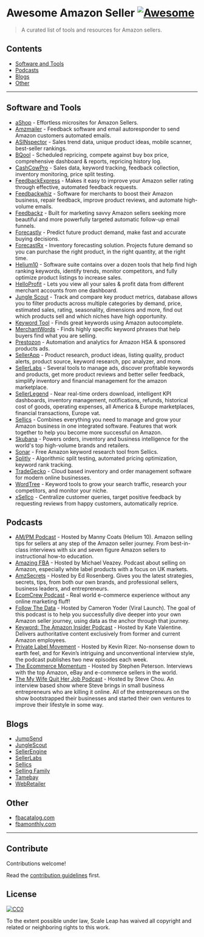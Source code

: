 # Awesome Amazon Seller [![Awesome](https://awesome.re/badge.svg)](https://awesome.re)

> A curated list of tools and resources for Amazon sellers.

## Contents

- [Software and Tools](#software-and-tools)
- [Podcasts](#podcasts)
- [Blogs](#blogs)
- [Other](#other)

---

## Software and Tools


- [aShop](https://ashop.co) - Effortless microsites for Amazon Sellers.
- [Amzmailer](https://amzmailer.com/) - Feedback software and email autoresponder to send Amazon customers automated emails.
- [ASINspector](https://asinspector.com/) - Sales trend data, unique product ideas, mobile scanner, best-seller rankings.
- [BQool](https://www.bqool.com/) - Scheduled repricing, compete against buy box price, comprehensive dashboard & reports, repricing history log.
- [CashCowPro](https://www.cashcowpro.com/) - Sales data, keyword tracking, feedback collection, inventory monitoring, price split testing.
- [FeedbackExpress](https://www.feedbackexpress.com/) - Makes it easy to improve your Amazon seller rating through effective, automated feedback requests.
- [Feedbackwhiz](https://www.feedbackwhiz.com/) - Software for merchants to boost their Amazon business, repair feedback, improve product reviews, and automate high-volume emails.
- [Feedbackz](https://www.feedbackz.com/) - Built for marketing savvy Amazon sellers seeking more beautiful and more powerfully targeted automatic follow-up email funnels.
- [Forecastly](https://www.forecast.ly/) - Predict future product demand, make fast and accurate buying decisions.
- [ForecastRx](https://www.forecastrx.com/) - Inventory forecasting solution. Projects future demand so you can purchase the right product, in the right quantity, at the right time.
- [Helium10](https://www.helium10.com/) - Software suite contains over a dozen tools that help find high ranking keywords, identify trends, monitor competitors, and fully optimize product listings to increase sales.
- [HelloProfit](https://helloprofit.com/) - Lets you view all your sales & profit data from different merchant accounts from one dashboard.
- [Jungle Scout](https://www.junglescout.com/) - Track and compare key product metrics, database allows you to filter products across multiple categories by demand, price, estimated sales, rating, seasonality, dimensions and more, find out which products sell and which niches have high opportunity.
- [Keyword Tool](https://keywordtool.io/amazon) - Finds great keywords using Amazon autocomplete.
- [MerchantWords](https://www.merchantwords.com/) - Finds highly specific keyword phrases that help buyers find what you are selling.
- [Prestozon](https://prestozon.com/) - Automation and analytics for Amazon HSA & sponsored products ads.
- [SellerApp](https://www.sellerapp.com/) - Product research, product ideas, listing quality, product alerts, product source, keyword research, ppc analyzer, and more.
- [SellerLabs](https://www.sellerlabs.com/tools/) - Several tools to manage ads, discover profitable keywords and products, get more product reviews and better seller feedback, simplify inventory and financial management for the amazon marketplace.
- [SellerLegend](https://sellerlegend.com/) - Near real-time orders download, intelligent KPI dashboards, inventory management, notifications, refunds, historical cost of goods, operating expenses, all America & Europe marketplaces, financial transactions, Europe vat.
- [Sellics](https://sellics.com) - Combines everything you need to manage and grow your Amazon business in one integrated software. Features that work together to help you become more successful on Amazon.
- [Skubana](https://www.skubana.com/) - Powers orders, inventory and business intelligence for the world's top high-volume brands and retailers.
- [Sonar](http://sonar-tool.com/) - Free Amazon keyword research tool from Sellics.
- [Splitly](https://splitly.com/) - Algorithmic split testing, automated pricing optimization, keyword rank tracking.
- [TradeGecko](https://www.tradegecko.com/) - Cloud based inventory and order management software for modern online businesses.
- [WordTree](https://www.wordtree.io/) - Keyword tools to grow your search traffic, research your competitors, and monitor your niche.
- [xSellco](https://www.xsellco.com/) - Centralize customer queries, target positive feedback by requesting reviews from happy customers, automatically reprice.

## Podcasts

- [AM/PM Podcast](https://www.ampmpodcast.com/) - Hosted by Manny Coats (Helium 10). Amazon selling tips for sellers at any step of the Amazon seller journey. From best-in-class interviews with six and seven figure Amazon sellers to instructional how-to education.
- [Amazing FBA](https://amazingfba.com/blog-podcast/) - Hosted by Michael Veazey. Podcast about selling on Amazon, especially white label products with a focus on UK markets.
- [AmzSecrets](https://amzsecrets.com/amazon-private-label-podcast/) - Hosted by Ed Rosenberg. Gives you the latest strategies, secrets, tips, from both our own brands, and professional sellers, business leaders, and entrepreneurs.
- [EcomCrew Podcast](https://www.ecomcrew.com/ecomcrew-podcast/) - Real world e-commerce experience without any online marketing fluff!
- [Follow The Data](https://viral-launch.com/follow-the-data-amazon-fba-seller-podcast.html) - Hosted by Cameron Yoder (Viral Launch). The goal of this podcast is to help you successfully dive deeper into your own Amazon seller journey, using data as the anchor through that journey.
- [Keyword: The Amazon Insider Podcast](http://keywordpodcast.com/) - Hosted by Kate Valentine. Delivers authoritative content exclusively from former and current Amazon employees.
- [Private Label Movement](https://privatelabelmovement.com/) - Hosted by Kevin Rizer. No-nonsense down to earth feel, and for Kevin’s intriguing and unconventional interview style, the podcast publishes two new episodes each week.
- [The Ecommerce Momentum](https://ecommercemomentum.com/) - Hosted by Stephen Peterson. Interviews with the top Amazon, eBay and e-commerce sellers in the world.
- [The My Wife Quit Her Job Podcast](https://mywifequitherjob.com/category/podcast/) - Hosted by Steve Chou. An interview based show where Steve brings in small business entrepreneurs who are killing it online. All of the entrepreneurs on the show bootstrapped their businesses and started their own ventures to improve their lifestyle in some way.

## Blogs

- [JumpSend](https://www.jumpsend.com/blog/)
- [JungleScout](https://www.junglescout.com/blog/)
- [SellerEngine](https://sellerengine.com/blog/)
- [SellerLabs](https://www.sellerlabs.com/blog/)
- [Sellics](https://sellics.com/blog)
- [Selling Family](https://thesellingfamily.com/blog/)
- [Tamebay](https://tamebay.com/)
- [WebRetailer](https://www.webretailer.com/)

## Other
- [fbacatalog.com](https://fbacatalog.com)
- [fbamonthly.com](https://fbamonthly.com)

---

## Contribute

Contributions welcome!

Read the [contribution guidelines](contributing.md) first.

## License

[![CC0](https://mirrors.creativecommons.org/presskit/buttons/88x31/svg/cc-zero.svg)](http://creativecommons.org/publicdomain/zero/1.0)

To the extent possible under law, Scale Leap has waived all copyright and related or neighboring rights to this work.
